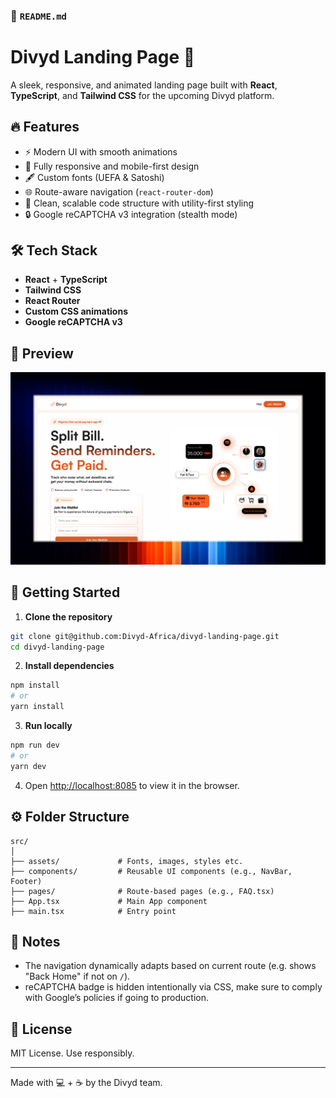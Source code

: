 ### 📁 `README.md`

# Divyd Landing Page 🚀

A sleek, responsive, and animated landing page built with **React**, **TypeScript**, and **Tailwind CSS** for the upcoming Divyd platform.

## 🔥 Features

- ⚡ Modern UI with smooth animations
- 🎨 Fully responsive and mobile-first design
- 🖋 Custom fonts (UEFA & Satoshi)
- 🌐 Route-aware navigation (`react-router-dom`)
- 📜 Clean, scalable code structure with utility-first styling
- 🔒 Google reCAPTCHA v3 integration (stealth mode)

## 🛠️ Tech Stack

- **React** + **TypeScript**
- **Tailwind CSS**
- **React Router**
- **Custom CSS animations**
- **Google reCAPTCHA v3**

## 📸 Preview

![Divyd Landing Page Screenshot](./public/preview.jpeg)

## 🚀 Getting Started

1. **Clone the repository**

```bash (SSH)
git clone git@github.com:Divyd-Africa/divyd-landing-page.git
cd divyd-landing-page
````

2. **Install dependencies**

```bash
npm install
# or
yarn install
```

3. **Run locally**

```bash
npm run dev
# or
yarn dev
```

4. Open [http://localhost:8085](http://localhost:8085) to view it in the browser.

## ⚙️ Folder Structure

```
src/
│
├── assets/             # Fonts, images, styles etc.
├── components/         # Reusable UI components (e.g., NavBar, Footer)
├── pages/              # Route-based pages (e.g., FAQ.tsx)
├── App.tsx             # Main App component
├── main.tsx            # Entry point
```

## 🧠 Notes
* The navigation dynamically adapts based on current route (e.g. shows "Back Home" if not on `/`).
* reCAPTCHA badge is hidden intentionally via CSS, make sure to comply with Google’s policies if going to production.

## 📄 License

MIT License. Use responsibly.

---

Made with 💻 + ☕ by the Divyd team.
